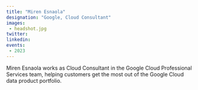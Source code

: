 ```yaml
---
title: "Miren Esnaola"
designation: "Google, Cloud Consultant"
images:
 - headshot.jpg
twitter: 
linkedin: 
events:
 - 2023
---
```


Miren Esnaola works as Cloud Consultant in the Google Cloud Professional Services team, helping customers get the most out of the Google Cloud data product portfolio.